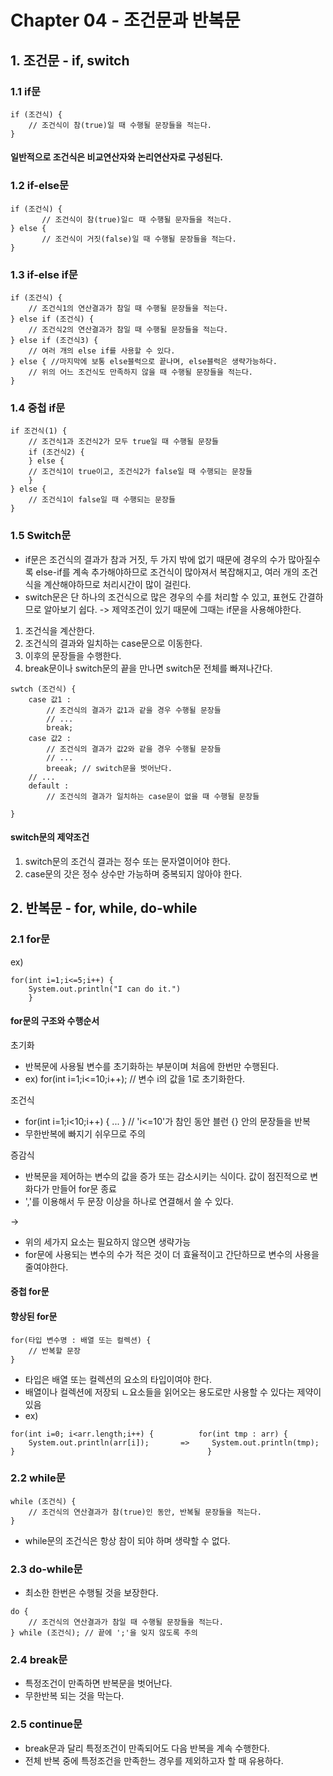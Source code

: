 # Chapter 04 - 조건문과 반복문

## 1. 조건문 - if, switch

### 1.1 if문
```
if (조건식) {
    // 조건식이 참(true)일 때 수행될 문장들을 적는다.
}
```
#### 일반적으로 조건식은 비교연산자와 논리연산자로 구성된다.

### 1.2 if-else문
```
if (조건식) {
       // 조건식이 참(true)일ㄷ 때 수행될 문자들을 적는다.
} else {
       // 조건식이 거짓(false)일 때 수행될 문장들을 적는다.
}
```

### 1.3 if-else if문
```
if (조건식) {
    // 조건식1의 연산결과가 참일 때 수행될 문장들을 적는다.
} else if (조건식) {
    // 조건식2의 연산결과가 참일 때 수행될 문장들을 적는다.
} else if (조건식3) { 
    // 여러 개의 else if를 사용할 수 있다.
} else { //마지막에 보통 else블럭으로 끝나며, else블럭은 생략가능하다.
    // 위의 어느 조건식도 만족하지 않을 때 수행될 문장들을 적는다.
}
```

### 1.4 중첩 if문

```
if 조건식(1) {
    // 조건식1과 조건식2가 모두 true일 때 수행될 문장들
    if (조건식2) {
    } else {
    // 조건식1이 true이고, 조건식2가 false일 때 수행되는 문장들
    }
} else {
    // 조건식1이 false일 때 수행되는 문장들
}
```

### 1.5 Switch문
+ if문은 조건식의 결과가 참과 거짓, 두 가지 밖에 없기 때문에 경우의 수가 많아질수록
else-if를 계속 추가해야하므로 조건식이 많아져서 복잡해지고, 여러 개의 조건식을 계산해야하므로 처리시간이 많이 걸린다.
+ switch문은 단 하나의 조건식으로 많은 경우의 수를 처리할 수 있고, 표현도 간결하므로 알아보기 쉽다.
-> 제약조건이 있기 때문에 그때는 if문을 사용해야한다.
1. 조건식을 계산한다.
2. 조건식의 결과와 일치하는 case문으로 이동한다.
3. 이후의 문장들을 수행한다.
4. break문이나 switch문의 끝을 만나면 switch문 전체를 빠져나간다.

```
swtch (조건식) {
    case 값1 :
        // 조건식의 결과가 값1과 같을 경우 수행될 문장들
        // ...
        break;
    case 값2 : 
        // 조건식의 결과가 값2와 같을 경우 수행될 문장들
        // ...
        breeak; // switch문을 벗어난다.
    // ...
    default :
        // 조건식의 결과가 일치하는 case문이 없을 때 수행될 문장들
        
}
```

#### switch문의 제약조건
1. switch문의 조건식 결과는 정수 또는 문자열이어야 한다.
2. case문의 갓은 정수 상수만 가능하며 중복되지 않아야 한다.

## 2. 반복문 - for, while, do-while

### 2.1 for문

ex)
```
for(int i=1;i<=5;i++) {
    System.out.println("I can do it.")
    }
```
#### for문의 구조와 수행순서
초기화
+ 반복문에 사용될 변수를 초기화하는 부분이며 처음에 한번만 수행된다.
+ ex) for(int i=1;i<=10;i++); // 변수 i의 값을 1로 초기화한다.

조건식
+ for(int i=1;i<10;i++) { ... } // 'i<=10'가 참인 동안 블런 {} 안의 문장들을 반복
+ 무한반복에 빠지기 쉬우므로 주의

증감식
+ 반복문을 제어하는 변수의 값을 증가 또는 감소시키는 식이다. 값이 점진적으로 변화다가
만들어 for문 종료
+ ','를 이용해서 두 문장 이상을 하나로 연결해서 쓸 수 있다.

-> 
+ 위의 세가지 요소는 필요하지 않으면 생략가능
+ for문에 사용되는 변수의 수가 적은 것이 더 효율적이고 간단하므로 변수의 사용을 줄여야한다.

#### 중첩 for문

#### 향상된 for문

```
for(타입 변수명 : 배열 또는 컬렉션) {
    // 반복할 문장
}
```
+ 타입은 배열 또는 컬렉션의 요소의 타입이여야 한다.
+ 배열이나 컬렉션에 저장되 ㄴ요소들을 읽어오는 용도로만 사용할 수 있다는 제약이 있음
+ ex)
```
for(int i=0; i<arr.length;i++) {          for(int tmp : arr) {
    System.out.println(arr[i]);       =>     System.out.println(tmp);
}                                           }
```

### 2.2 while문
```
while (조건식) {
    // 조건식의 연산결과가 참(true)인 동안, 반복될 문장들을 적는다.
}
```
+ while문의 조건식은 항상 참이 되야 하며 생략할 수 없다.

### 2.3 do-while문
+ 최소한 한번은 수행될 것을 보장한다.
```
do {
    // 조건식의 연산결과가 참일 때 수행될 문장들을 적는다.
} while (조건식); // 끝에 ';'을 잊지 않도록 주의
```

### 2.4 break문
+ 특정조건이 만족하면 반복문을 벗어난다.
+ 무한반복 되는 것을 막는다.

### 2.5 continue문
+ break문과 달리 특정조건이 만족되어도 다음 반복을 계속 수행한다.
+ 전체 반복 중에 특정조건을 만족한느 경우를 제외하고자 할 때 유용하다.